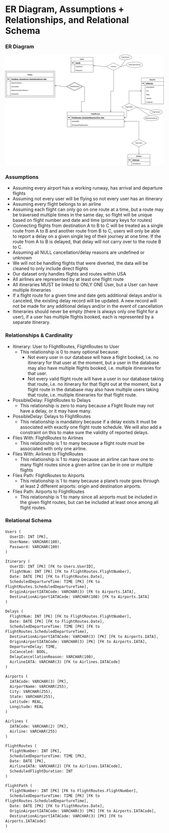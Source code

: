 # ER Diagram, Assumptions + Relationships, and Relational Schema
### ER Diagram
![Stage 2 ER Diagram](./ER_Diagram.jpg)

### Assumptions
- Assuming every airport has a working runway, has arrival and departure flights 
- Assuming not every user will be flying so not every user has an itinerary 
- Assuming every flight belongs to an airline 
- Assuming each flight can only go on one route at a time, but a route may be traversed multiple times in the same day, so flight will be unique based on flight number and date and time (primary keys for routes)
- Connecting flights from destination A to B to C will be treated as a single route from A to B and another route from B to C, users will only be able to report a delay on a given single leg of their journey at one time. If the route from A to B is delayed, that delay will not carry over to the route B to C. 
- Assuming all NULL cancellation/delay reasons are undefined or unknown 
- We will not be handling flights that were diverted, the data will be cleaned to only include direct flights 
- Our dataset only handles flights and routes within USA 
- All airlines are represented by at least one flight route
- All itineraries MUST be linked to ONLY ONE User, but a User can have multiple itineraries 
- If a flight route for a given time and date gets additional delays and/or is canceled, the existing delay record will be updated. A new record will not be made for any additional delays and/or in the event of cancellation
- Itineraries should never be empty (there is always only one flight for a user), if a user has multiple flights booked, each is represented by a separate itinerary. 

### Relationships & Cardinality
- Itinerary: User to FlightRoutes, FlightRoutes to User
  - This relationship is 0 to many optional because:
    - Not every user in our database will have a flight booked, i.e. no itinerary for that user at the moment, but a user in the database may also have multiple flights booked, i.e. multiple itineraries for that user. 
    - Not every valid flight route will have a user in our database taking that route, i.e. no itinerary for that flight out at the moment, but a flight route in the database may also have multiple users taking that route, i.e. multiple itineraries for that flight route. 
- PossibleDelay: FlightRoutes to Delays
  - This relationship is zero to many because a Flight Route may not have a delay, or it may have many. 
- PossibleDelay: Delays to FlightRoutes
  - This relationship is mandatory because if a delay exists it must be associated with exactly one flight route schedule. We will also add a constraint on this to make sure the validity of reported delays. 
- Flies With: FlightRoutes to Airlines
  - This relationship is 1 to many because a flight route must be associated with only one airline. 
- Flies With: Airlines to FlightRoutes
  - This relationship is 1 to many because an airline can have one to many flight routes since a given airline can be in one or multiple flights
- Flies Path: FlightRoutes to Airports
  - This relationship is 1 to many because a plane’s route goes through at least 2 different airports: origin and destination airports.
- Flies Path: Airports to FlightRoutes
  - This relationship is 1 to many since all airports must be included in the given flight routes, but can be included at least once among all flight routes. 

### Relational Schema
```
Users (
  UserID: INT [PK],
  UserName: VARCHAR(100), 
  Password: VARCHAR(100)
)
```
```
Itinerary (
  UserID: INT [PK] [FK to Users.UserID],
  FlightNum: INT [PK] [FK to FlightRoutes.FlightNumber],
  Date: DATE [PK] [FK to FlightRoutes.Date],
  ScheduledDepartureTime: TIME [PK] [FK to FlightRoutes.ScheduledDepartureTime],
  OriginAirportIATACode: VARCHAR(3) [FK to Airports.IATA],
  DestinationAirportIATACode: VARCHAR(100) [FK to Airports.IATA]
)
```
```
Delays (
  FlightNum: INT [PK] [FK to FlightRoutes.FlightNumber],
  Date: DATE [PK] [FK to FlightRoutes.Date],
  ScheduledDepartureTime: TIME [PK] [FK to FlightRoutes.ScheduledDepartureTime],
  DestinationAirportIATACode: VARCHAR(3) [PK] [FK to Airports.IATA],
  OriginAirportIATACode: VARCHAR(3) [PK] [FK to Airports.IATA],
  DepartureDelay: TIME,
  IsCanceled: BOOL,
  DelayCancellationReason: VARCHAR(100),
  AirlineIATA: VARCHAR(3) [FK to Airlines.IATACode]
)
```
```
Airports (
  IATACode: VARCHAR(3) [PK],
  AirportName: VARCHAR(255),
  City: VARCHAR(255),
  State: VARCHAR(255),
  Latitude: REAL,
  Longitude: REAL
)
```
```
Airlines (
  IATACode: VARCHAR(2) [PK],
  Airline: VARCHAR(255)
)
```
```
FlightRoutes (
  FlightNumber: INT [PK],
  ScheduledDepartureTime: TIME [PK],
  Date: DATE [PK],
  AirlineIATA: VARCHAR(2) [FK to Airlines.IATACode],
  ScheduledFlightDuration: INT
)
```
```
FlightPath (
  FlightNumber: INT [PK] [FK to FlightRoutes.FlightNumber],
  ScheduledDepartureTime: TIME [PK] [FK to FlightRoutes.ScheduledDepartureTime],
  Date: DATE [PK] [FK to FligthRoutes.Date],
  OriginAirportIATACode: VARCHAR(3) [PK] [FK to Airports.IATACode],
  DestinationAirportIATACode: VARCHAR(3) [PK] [FK to Airports.IATACode]
)
```
